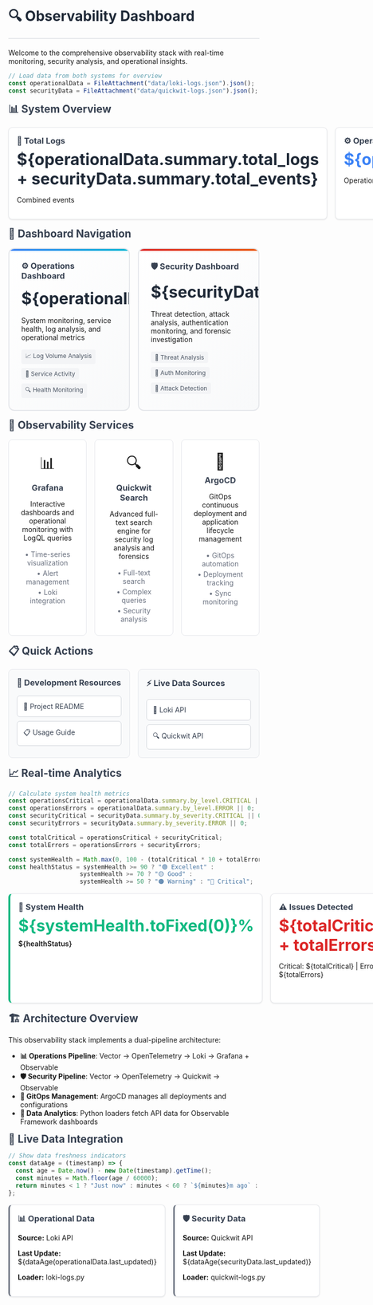 # 🔍 Observability Dashboard

Welcome to the comprehensive observability stack with real-time monitoring, security analysis, and operational insights.

```js
// Load data from both systems for overview
const operationalData = FileAttachment("data/loki-logs.json").json();
const securityData = FileAttachment("data/quickwit-logs.json").json();
```

## 📊 System Overview

<div class="grid grid-cols-4">
  <div class="card">
    <h3>📝 Total Logs</h3>
    <span class="big-number">${operationalData.summary.total_logs + securityData.summary.total_events}</span>
    <p>Combined events</p>
  </div>
  <div class="card">
    <h3>⚙️ Operations</h3>
    <span class="big-number operational">${operationalData.summary.total_logs}</span>
    <p>Operational logs</p>
  </div>
  <div class="card">
    <h3>🛡️ Security</h3>
    <span class="big-number security">${securityData.summary.total_events}</span>
    <p>Security events</p>
  </div>
  <div class="card">
    <h3>🎯 Demo Data</h3>
    <span class="big-number demo">${operationalData.summary.demo_logs + securityData.summary.demo_events}</span>
    <p>Sample events</p>
  </div>
</div>

## 🚀 Dashboard Navigation

<div class="grid grid-cols-2">
  <a href="/operations" class="dashboard-card operations">
    <h3>⚙️ Operations Dashboard</h3>
    <div class="stats">
      <span class="stat-number">${operationalData.summary.total_logs}</span>
      <span class="stat-label">Total Logs</span>
    </div>
    <p>System monitoring, service health, log analysis, and operational metrics</p>
    <div class="features">
      <span class="feature">📈 Log Volume Analysis</span>
      <span class="feature">🏢 Service Activity</span>
      <span class="feature">🔍 Health Monitoring</span>
    </div>
  </a>

  <a href="/security" class="dashboard-card security">
    <h3>🛡️ Security Dashboard</h3>
    <div class="stats">
      <span class="stat-number">${securityData.critical_events.length}</span>
      <span class="stat-label">Critical Events</span>
    </div>
    <p>Threat detection, attack analysis, authentication monitoring, and forensic investigation</p>
    <div class="features">
      <span class="feature">🚨 Threat Analysis</span>
      <span class="feature">🔐 Auth Monitoring</span>
      <span class="feature">🎯 Attack Detection</span>
    </div>
  </a>
</div>

## 🔗 Observability Services

<div class="grid grid-cols-3">
  <a href="http://grafana.k3s.local" class="service-card grafana" target="_blank">
    <div class="service-icon">📊</div>
    <h3>Grafana</h3>
    <p>Interactive dashboards and operational monitoring with LogQL queries</p>
    <div class="service-details">
      <span>• Time-series visualization</span>
      <span>• Alert management</span>
      <span>• Loki integration</span>
    </div>
  </a>

  <a href="http://quickwit.k3s.local/ui/search" class="service-card quickwit" target="_blank">
    <div class="service-icon">🔍</div>
    <h3>Quickwit Search</h3>
    <p>Advanced full-text search engine for security log analysis and forensics</p>
    <div class="service-details">
      <span>• Full-text search</span>
      <span>• Complex queries</span>
      <span>• Security analysis</span>
    </div>
  </a>

  <a href="http://argocd.k3s.local" class="service-card argocd" target="_blank">
    <div class="service-icon">🚀</div>
    <h3>ArgoCD</h3>
    <p>GitOps continuous deployment and application lifecycle management</p>
    <div class="service-details">
      <span>• GitOps automation</span>
      <span>• Deployment tracking</span>
      <span>• Sync monitoring</span>
    </div>
  </a>
</div>

## 📋 Quick Actions

<div class="grid grid-cols-2">
  <div class="action-card">
    <h3>🔧 Development Resources</h3>
    <div class="action-links">
      <a href="https://github.com/your-org/observability-k8s" target="_blank" class="action-link">
        📖 Project README
      </a>
      <a href="https://github.com/your-org/observability-k8s/blob/main/Example-Usage.md" target="_blank" class="action-link">
        📋 Usage Guide
      </a>
    </div>
  </div>

  <div class="action-card">
    <h3>⚡ Live Data Sources</h3>
    <div class="action-links">
      <a href="http://loki.k3s.local" target="_blank" class="action-link">
        📝 Loki API
      </a>
      <a href="http://192.168.122.27:7280/api/v1/otel-logs-v0_7" target="_blank" class="action-link">
        🔍 Quickwit API
      </a>
    </div>
  </div>
</div>

## 📈 Real-time Analytics

```js
// Calculate system health metrics
const operationsCritical = operationalData.summary.by_level.CRITICAL || 0;
const operationsErrors = operationalData.summary.by_level.ERROR || 0;
const securityCritical = securityData.summary.by_severity.CRITICAL || 0;
const securityErrors = securityData.summary.by_severity.ERROR || 0;

const totalCritical = operationsCritical + securityCritical;
const totalErrors = operationsErrors + securityErrors;

const systemHealth = Math.max(0, 100 - (totalCritical * 10 + totalErrors * 5));
const healthStatus = systemHealth >= 90 ? "🟢 Excellent" : 
                    systemHealth >= 70 ? "🟡 Good" : 
                    systemHealth >= 50 ? "🟠 Warning" : "🔴 Critical";
```

<div class="grid grid-cols-3">
  <div class="card health-card">
    <h3>🎯 System Health</h3>
    <span class="big-number health">${systemHealth.toFixed(0)}%</span>
    <p class="health-status">${healthStatus}</p>
  </div>
  <div class="card">
    <h3>⚠️ Issues Detected</h3>
    <span class="big-number error">${totalCritical + totalErrors}</span>
    <p>Critical: ${totalCritical} | Errors: ${totalErrors}</p>
  </div>
  <div class="card">
    <h3>🔄 Data Freshness</h3>
    <span class="small-text">Operations</span>
    <p>${new Date(operationalData.last_updated).toLocaleTimeString()}</p>
    <span class="small-text">Security</span>
    <p>${new Date(securityData.last_updated).toLocaleTimeString()}</p>
  </div>
</div>

## 🏗️ Architecture Overview

This observability stack implements a dual-pipeline architecture:

- **📊 Operations Pipeline**: Vector → OpenTelemetry → Loki → Grafana + Observable
- **🛡️ Security Pipeline**: Vector → OpenTelemetry → Quickwit → Observable
- **🚀 GitOps Management**: ArgoCD manages all deployments and configurations
- **🐍 Data Analytics**: Python loaders fetch API data for Observable Framework dashboards

## 🔄 Live Data Integration

```js
// Show data freshness indicators
const dataAge = (timestamp) => {
  const age = Date.now() - new Date(timestamp).getTime();
  const minutes = Math.floor(age / 60000);
  return minutes < 1 ? "Just now" : minutes < 60 ? `${minutes}m ago` : `${Math.floor(minutes/60)}h ago`;
};
```

<div class="grid grid-cols-2">
  <div class="card data-status">
    <h3>📊 Operational Data</h3>
    <p><strong>Source:</strong> Loki API</p>
    <p><strong>Last Update:</strong> ${dataAge(operationalData.last_updated)}</p>
    <p><strong>Loader:</strong> loki-logs.py</p>
  </div>
  <div class="card data-status">
    <h3>🛡️ Security Data</h3>
    <p><strong>Source:</strong> Quickwit API</p>
    <p><strong>Last Update:</strong> ${dataAge(securityData.last_updated)}</p>
    <p><strong>Loader:</strong> quickwit-logs.py</p>
  </div>
</div>

<style>
.grid {
  display: grid;
  gap: 1rem;
  margin: 1rem 0;
}

.grid-cols-1 { grid-template-columns: 1fr; }
.grid-cols-2 { grid-template-columns: 1fr 1fr; }
.grid-cols-3 { grid-template-columns: 1fr 1fr 1fr; }
.grid-cols-4 { grid-template-columns: 1fr 1fr 1fr 1fr; }

.card {
  background: white;
  border: 1px solid #e5e7eb;
  border-radius: 8px;
  padding: 1rem;
  box-shadow: 0 1px 3px rgba(0,0,0,0.1);
}

.dashboard-card {
  background: linear-gradient(135deg, #ffffff 0%, #f8f9fa 100%);
  border: 2px solid #e5e7eb;
  border-radius: 12px;
  padding: 1.5rem;
  text-decoration: none;
  color: inherit;
  transition: all 0.3s ease;
  position: relative;
  overflow: hidden;
}

.dashboard-card::before {
  content: '';
  position: absolute;
  top: 0;
  left: 0;
  right: 0;
  height: 4px;
  background: linear-gradient(90deg, #3b82f6, #10b981);
}

.dashboard-card.operations::before {
  background: linear-gradient(90deg, #3b82f6, #06b6d4);
}

.dashboard-card.security::before {
  background: linear-gradient(90deg, #dc2626, #ea580c);
}

.dashboard-card:hover {
  transform: translateY(-4px);
  box-shadow: 0 8px 25px rgba(0,0,0,0.15);
  border-color: #3b82f6;
}

.stats {
  display: flex;
  align-items: center;
  gap: 0.5rem;
  margin: 1rem 0;
}

.stat-number {
  font-size: 2rem;
  font-weight: bold;
  color: #1f2937;
}

.stat-label {
  font-size: 0.875rem;
  color: #6b7280;
}

.features {
  display: flex;
  flex-wrap: wrap;
  gap: 0.5rem;
  margin-top: 1rem;
}

.feature {
  background: #f3f4f6;
  padding: 0.25rem 0.5rem;
  border-radius: 4px;
  font-size: 0.75rem;
  color: #4b5563;
}

.service-card {
  background: white;
  border: 1px solid #e5e7eb;
  border-radius: 8px;
  padding: 1.5rem;
  text-decoration: none;
  color: inherit;
  transition: all 0.2s ease;
  text-align: center;
}

.service-card:hover {
  transform: translateY(-2px);
  box-shadow: 0 4px 12px rgba(0,0,0,0.15);
}

.service-card.grafana:hover { border-color: #f97316; }
.service-card.quickwit:hover { border-color: #8b5cf6; }
.service-card.argocd:hover { border-color: #06b6d4; }

.service-icon {
  font-size: 2rem;
  margin-bottom: 0.5rem;
}

.service-details {
  display: flex;
  flex-direction: column;
  gap: 0.25rem;
  margin-top: 1rem;
  font-size: 0.875rem;
  color: #6b7280;
}

.action-card {
  background: #f9fafb;
  border: 1px solid #e5e7eb;
  border-radius: 8px;
  padding: 1rem;
}

.action-links {
  display: flex;
  flex-direction: column;
  gap: 0.5rem;
  margin-top: 1rem;
}

.action-link {
  background: white;
  border: 1px solid #d1d5db;
  border-radius: 6px;
  padding: 0.75rem;
  text-decoration: none;
  color: #374151;
  transition: all 0.2s ease;
}

.action-link:hover {
  background: #f3f4f6;
  border-color: #9ca3af;
}

.big-number {
  font-size: 2rem;
  font-weight: bold;
  color: #1f2937;
}

.big-number.operational { color: #3b82f6; }
.big-number.security { color: #dc2626; }
.big-number.demo { color: #f59e0b; }
.big-number.health { color: #10b981; }
.big-number.error { color: #dc2626; }

.small-text {
  font-size: 0.875rem;
  color: #6b7280;
  font-weight: 600;
}

.health-status {
  font-weight: 600;
  margin-top: 0.5rem;
}

.health-card {
  border-left: 4px solid #10b981;
}

.data-status {
  border-left: 3px solid #6b7280;
}

h2, h3 {
  margin: 0 0 0.5rem 0;
  color: #374151;
}

h1 {
  color: #1f2937;
  border-bottom: 2px solid #e5e7eb;
  padding-bottom: 1rem;
}
</style>